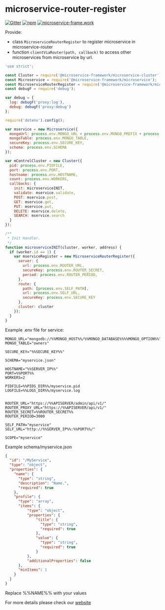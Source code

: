 # microservice-router-register

[![Gitter](https://img.shields.io/gitter/room/microservice-framework/chat.svg?style=flat-square)](https://gitter.im/microservice-framework/chat)
[![npm](https://img.shields.io/npm/dt/@microservice-framework/microservice-router-register.svg?style=flat-square)](https://www.npmjs.com/~microservice-framework)
[![microservice-frame.work](https://img.shields.io/badge/online%20docs-200-green.svg?style=flat-square)](http://microservice-frame.work)

Provide:
 - class `MicroserviceRouterRegister` to register microservice in microservice-router 
 - function `clientViaRouter(path, callback)` to access other microservices from microservice by url.

```js
'use strict';

const Cluster = require('@microservice-framework/microservice-cluster');
const Microservice = require('@microservice-framework/microservice');
const MicroserviceRouterRegister = require('@microservice-framework/microservice-router-register');
const debugF = require('debug');

var debug = {
  log: debugF('proxy:log'),
  debug: debugF('proxy:debug')
};

require('dotenv').config();

var mservice = new Microservice({
  mongoUrl: process.env.MONGO_URL + process.env.MONGO_PREFIX + process.env.MONGO_OPTIONS,
  mongoTable: process.env.MONGO_TABLE,
  secureKey: process.env.SECURE_KEY,
  schema: process.env.SCHEMA
});

var mControlCluster = new Cluster({
  pid: process.env.PIDFILE,
  port: process.env.PORT,
  hostname: process.env.HOSTNAME,
  count: process.env.WORKERS,
  callbacks: {
    init: microserviceINIT,
    validate: mservice.validate,
    POST: mservice.post,
    GET: mservice.get,
    PUT: mservice.put,
    DELETE: mservice.delete,
    SEARCH: mservice.search
  }
});

/**
 * Init Handler.
 */
function microserviceINIT(cluster, worker, address) {
  if (worker.id == 1) {
    var mserviceRegister = new MicroserviceRouterRegister({
      server: {
        url: process.env.ROUTER_URL,
        secureKey: process.env.ROUTER_SECRET,
        period: process.env.ROUTER_PERIOD,
      },
      route: {
        path: [process.env.SELF_PATH],
        url: process.env.SELF_URL,
        secureKey: process.env.SECURE_KEY
      },
      cluster: cluster
    });
  }
}

```

Example .env file for service:

```
MONGO_URL="mongodb://%%MONGO_HOST%%/%%MONGO_DATABASE%%%%MONGO_OPTION%%"
MONGO_TABLE="owners"

SECURE_KEY="%%SECURE_KEY%%"

SCHEMA="myservice.json"

HOSTNAME="%%SERVER_IP%%"
PORT=%%PORT%%
WORKERS=2

PIDFILE=%%PIDS_DIR%%/myservice.pid
LOGFILE=%%LOGS_DIR%%/myservice.log


ROUTER_URL="https://%%APISERVER/admin/api/v1/"
ROUTER_PROXY_URL="https://%%APISERVER/api/v1/"
ROUTER_SECRET=%%ROUTER_SECRET%%
ROUTER_PERIOD=3000

SELF_PATH="myservice"
SELF_URL="http://%%SERVER_IP%%:%%PORT%%/"

SCOPE="myservice"

```

Example schema/myservice.json

```json
{
  "id": "/MyService",
  "type": "object",
  "properties": {
    "name": {
      "type": "string",
      "description": "Name.",
      "required": true
    },
    "profile": {
      "type": "array",
      "items": {
          "type": "object",
          "properties": {
              "title": {
                "type": "string",
                "required": true
              },
              "value": {
                "type": "string",
                "required": true
              }
          },
          "additionalProperties": false
      },
      "minItems": 1
    }
  }
}

```

Replace %%NAME%% with your values

For more details please check our [website](http://microservice-frame.work)
